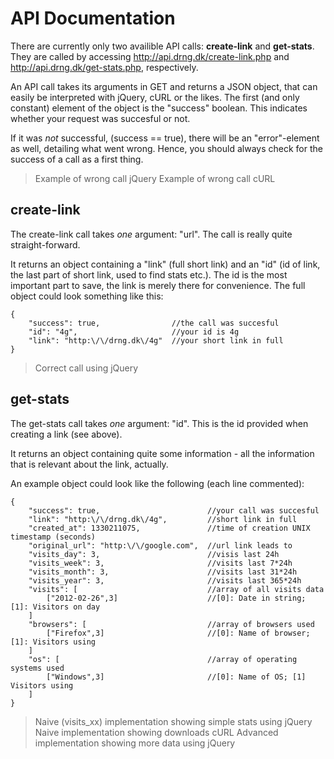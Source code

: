 API Documentation
=================

There are currently only two availible API calls: **create-link** and 
**get-stats**. They are called by accessing http://api.drng.dk/create-link.php
and http://api.drng.dk/get-stats.php, respectively.

An API call takes its arguments in GET and returns a JSON object, that can
easily be interpreted with jQuery, cURL or the likes. The first (and only
constant) element of the object is the "success" boolean. This indicates whether
your request was succesful or not.

If it was *not* successful, (success == true), there will be an "error"-element
as well, detailing what went wrong. Hence, you should always check for the
success of a call as a first thing.

> Example of wrong call jQuery
> Example of wrong call cURL

create-link
-----------

The create-link call takes *one* argument: "url". The call is really quite
straight-forward.

It returns an object containing a "link" (full short link) and an "id" (id of
link, the last part of short link, used to find stats etc.). The id is the most
important part to save, the link is merely there for convenience. The full
object could look something like this:

    {
        "success": true,                //the call was succesful
        "id": "4g",                     //your id is 4g
        "link": "http:\/\/drng.dk\/4g"  //your short link in full
    }

> Correct call using jQuery

get-stats
---------

The get-stats call takes *one* argument: "id". This is the id provided when
creating a link (see above).

It returns an object containing quite some information - all the information
that is relevant about the link, actually.

An example object could look like the following (each line commented):

    {
        "success": true,                        //your call was succesful
        "link": "http:\/\/drng.dk\/4g",         //short link in full
        "created_at": 1330211075,               //time of creation UNIX timestamp (seconds)
        "original_url": "http:\/\/google.com",  //url link leads to
        "visits_day": 3,                        //visis last 24h
        "visits_week": 3,                       //visits last 7*24h
        "visits_month": 3,                      //visits last 31*24h
        "visits_year": 3,                       //visits last 365*24h
        "visits": [                             //array of all visits data
            ["2012-02-26",3]                    //[0]: Date in string; [1]: Visitors on day
        ]
        "browsers": [                           //array of browsers used
            ["Firefox",3]                       //[0]: Name of browser; [1]: Visitors using
        ]
        "os": [                                 //array of operating systems used
            ["Windows",3]                       //[0]: Name of OS; [1] Visitors using
        ]
    }

>Naive (visits_xx) implementation showing simple stats using jQuery
>Naive implementation showing downloads cURL
>Advanced implementation showing more data using jQuery